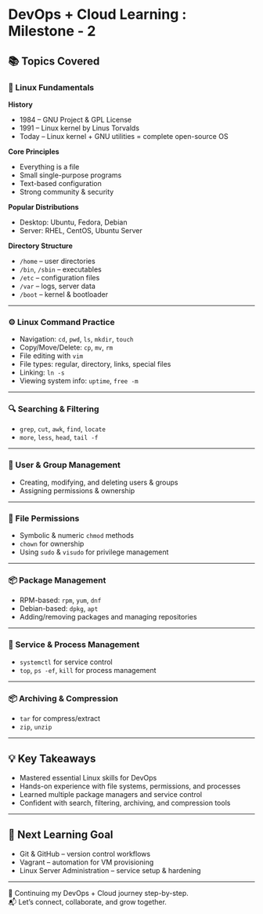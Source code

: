# DevOps + Cloud Learning : Milestone - 2

## 📚 Topics Covered

### 🐧 Linux Fundamentals
**History**
- 1984 – GNU Project & GPL License  
- 1991 – Linux kernel by Linus Torvalds  
- Today – Linux kernel + GNU utilities = complete open-source OS  

**Core Principles**
- Everything is a file  
- Small single-purpose programs  
- Text-based configuration  
- Strong community & security  

**Popular Distributions**
- Desktop: Ubuntu, Fedora, Debian  
- Server: RHEL, CentOS, Ubuntu Server  

**Directory Structure**
- `/home` – user directories  
- `/bin`, `/sbin` – executables  
- `/etc` – configuration files  
- `/var` – logs, server data  
- `/boot` – kernel & bootloader  

---

### ⚙️ Linux Command Practice
- Navigation: `cd`, `pwd`, `ls`, `mkdir`, `touch`  
- Copy/Move/Delete: `cp`, `mv`, `rm`  
- File editing with `vim`  
- File types: regular, directory, links, special files  
- Linking: `ln -s`  
- Viewing system info: `uptime`, `free -m`  

---

### 🔍 Searching & Filtering
- `grep`, `cut`, `awk`, `find`, `locate`  
- `more`, `less`, `head`, `tail -f`  

---

### 👥 User & Group Management
- Creating, modifying, and deleting users & groups  
- Assigning permissions & ownership  

---

### 🔐 File Permissions
- Symbolic & numeric `chmod` methods  
- `chown` for ownership  
- Using `sudo` & `visudo` for privilege management  

---

### 📦 Package Management
- RPM-based: `rpm`, `yum`, `dnf`  
- Debian-based: `dpkg`, `apt`  
- Adding/removing packages and managing repositories  

---

### 🔄 Service & Process Management
- `systemctl` for service control  
- `top`, `ps -ef`, `kill` for process management  

---

### 📦 Archiving & Compression
- `tar` for compress/extract  
- `zip`, `unzip`  

---

## 💡 Key Takeaways
- Mastered essential Linux skills for DevOps  
- Hands-on experience with file systems, permissions, and processes  
- Learned multiple package managers and service control  
- Confident with search, filtering, archiving, and compression tools  

---

## 🔄 Next Learning Goal
- Git & GitHub – version control workflows  
- Vagrant – automation for VM provisioning  
- Linux Server Administration – service setup & hardening  

---

🚀 Continuing my DevOps + Cloud journey step-by-step.  
📬 Let’s connect, collaborate, and grow together.  

